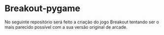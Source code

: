 # Breakout-pygame
No seguinte repositório será feito a criação do jogo Breakout tentando ser o mais parecido possível com a sua versão original de arcade.
